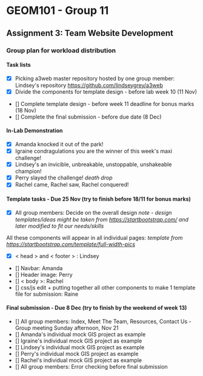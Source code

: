 # GEOM101 - Group 11
## Assignment 3: Team Website Development

### Group plan for workload distribution

#### Task lists

- [x] Picking a3web master repository hosted by one group member: Lindsey's repository https://github.com/lindseygrey/a3web
- [x] Divide the components for template design - before lab week 10 (11 Nov) 
- [] Complete template design - before week 11 deadline for bonus marks (18 Nov)
- [] Complete the final submission - before due date (8 Dec)

#### In-Lab Demonstration

- [x] Amanda knocked it out of the park!
- [x] Igraine condragulations you are the winner of this week's maxi challenge!
- [x] Lindsey's an invicible, unbreakable, unstoppable, unshakeable champion!
- [x] Perry slayed the challenge! *death drop*
- [x] Rachel came, Rachel saw, Rachel conquered!

#### Template tasks - Due **25 Nov** (try to finish before 18/11 for bonus marks)
- [x] All group members: Decide on the overall design
*note - design templates/ideas might be taken from https://startbootstrap.com/ and later modified to fit our needs/skills*

All these components will appear in all individual pages:
*template from https://startbootstrap.com/template/full-width-pics*
- [x] < head > and < footer > : Lindsey
- [] Navbar: Amanda
- [] Header image: Perry
- [] < body >: Rachel
- [] css/js edit + putting together all other components to make 1 template file for submission: Raine

#### Final submission - Due **8 Dec** (try to finish by the weekend of week 13)
- [] All group members: Index, Meet The Team, Resources, Contact Us - Group meeting Sunday afternoon, Nov 21
- [] Amanda's individual mock GIS project as example
- [] Igraine's individual mock GIS project as example
- [] Lindsey's individual mock GIS project as example
- [] Perry's individual mock GIS project as example
- [] Rachel's individual mock GIS project as example
- [] All group members: Error checking before final submission
